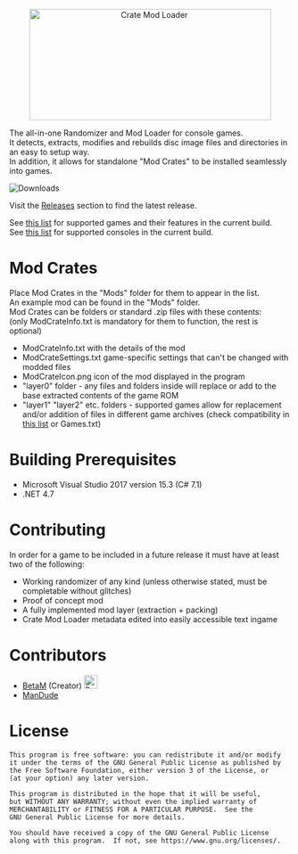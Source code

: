 <p align="center">
<img src="../master/CrateModLoader/Resources/cml_header.png" width="433" height="200" alt="Crate Mod Loader"> 
</p>
  
The all-in-one Randomizer and Mod Loader for console games.  
It detects, extracts, modifies and rebuilds disc image files and directories in an easy to setup way.  
In addition, it allows for standalone "Mod Crates" to be installed seamlessly into games.   
  
<p><img src="https://img.shields.io/github/downloads/TheBetaM/CrateModLoader/total.svg" alt="Downloads"/></p>
  
Visit the [Releases](https://github.com/TheBetaM/CrateModLoader/releases) section to find the latest release.  
  
See [this list](../master/GAMES.md) for supported games and their features in the current build.  
See [this list](../master/CONSOLES.md) for supported consoles in the current build.  

# Mod Crates

Place Mod Crates in the "Mods" folder for them to appear in the list.  
An example mod can be found in the "Mods" folder.  
Mod Crates can be folders or standard .zip files with these contents:  
(only ModCrateInfo.txt is mandatory for them to function, the rest is optional)  
- ModCrateInfo.txt with the details of the mod  
- ModCrateSettings.txt game-specific settings that can't be changed with modded files  
- ModCrateIcon.png icon of the mod displayed in the program  
- "layer0" folder - any files and folders inside will replace or add to the base extracted contents of the game ROM  
- "layer1" "layer2" etc. folders - supported games allow for replacement and/or addition of files in different game archives (check compatibility in [this list](../master/GAMES.md) or Games.txt)  
  
# Building Prerequisites

- Microsoft Visual Studio 2017 version 15.3 (C# 7.1)
- .NET 4.7

# Contributing

In order for a game to be included in a future release it must have at least two of the following:  
- Working randomizer of any kind (unless otherwise stated, must be completable without glitches)  
- Proof of concept mod  
- A fully implemented mod layer (extraction + packing)  
- Crate Mod Loader metadata edited into easily accessible text ingame  

# Contributors

- [BetaM](https://www.youtube.com/channel/UCL-EwV5XqypMUJ5zVHaBjAw) (Creator) <a href='https://ko-fi.com/N4N51DUX0' target='_blank'><img height='24' style='border:0px;height:24px;' src='https://az743702.vo.msecnd.net/cdn/kofi2.png?v=2' border='0' alt='Buy Me a Coffee at ko-fi.com' /></a>
- [ManDude](https://github.com/ManDude)  

# License

    This program is free software: you can redistribute it and/or modify
    it under the terms of the GNU General Public License as published by
    the Free Software Foundation, either version 3 of the License, or
    (at your option) any later version.

    This program is distributed in the hope that it will be useful,
    but WITHOUT ANY WARRANTY; without even the implied warranty of
    MERCHANTABILITY or FITNESS FOR A PARTICULAR PURPOSE.  See the
    GNU General Public License for more details.

    You should have received a copy of the GNU General Public License
    along with this program.  If not, see https://www.gnu.org/licenses/.
